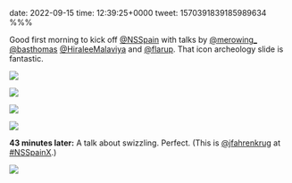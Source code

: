 date: 2022-09-15
time: 12:39:25+0000
tweet: 1570391839185989634
%%%

Good first morning to kick off [@NSSpain](https://twitter.com/NSSpain) with talks by [@merowing_](https://twitter.com/merowing_) [@basthomas](https://twitter.com/basthomas) [@HiraleeMalaviya](https://twitter.com/HiraleeMalaviya) and [@flarup](https://twitter.com/flarup). That icon archeology slide is fantastic.

![](FcsnBZYXEAERbnb.jpg)

![](FcsnBftWIAEHqng.jpg)

![](FcsnBcHXwAE63N3.jpg)

![](FcsnBWnWQAY4KC4.jpg)

**43 minutes later:** A talk about swizzling. Perfect. (This is [@jfahrenkrug](https://twitter.com/jfahrenkrug) at [#NSSpainX](https://twitter.com/hashtag/NSSpainX).)

![](FcsxGr8XgAA7mcG.jpg)
